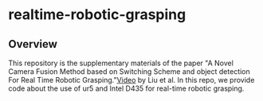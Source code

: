 # realtime-robotic-grasping

## Overview
This repository is the supplementary materials of the paper "A Novel Camera Fusion Method based on Switching Scheme and object detection For Real Time Robotic Grasping."[Video](https://youtu.be/aFGE-4iL2w8) by Liu et al. In this repo, we provide code about the use of ur5 and Intel D435 for real-time robotic grasping.
